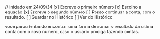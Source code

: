 // iniciado em 24/09/24
[x] Escreve o primeiro número
[x] Escolho a equação
[x] Escreve o segundo número
[ ] Posso continuar a conta, com o resultado.
[ ] Guardar no Histórico
[ ] Ver do Histórico

voce parou tentando encontrar uma forma de somar o resultado da ultima conta com o novo numero, caso o usuario prociga fazendo contas.
